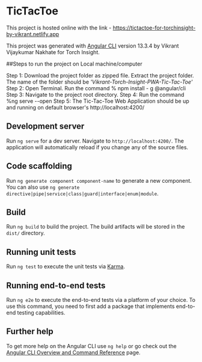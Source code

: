 # TicTacToe

This project is hosted online with the link - https://tictactoe-for-torchinsight-by-vikrant.netlify.app

This project was generated with [Angular CLI](https://github.com/angular/angular-cli) version 13.3.4 by Vikrant Vijaykumar Nakhate for Torch Insight.

##Steps to run the project on Local machine/computer

Step 1: Download the project folder as zipped file. Extract the project folder. The name of the folder should be _'Vikrant-Torch-Insight-PWA-Tic-Tac-Toe'_
Step 2: Open Terminal. Run the command % npm install - g @angular/cli
Step 3: Navigate to the project root directory. 
Step 4: Run the command %ng serve --open
Step 5: The Tic-Tac-Toe Web Application should be up and running on default browser's http://localhost:4200/

## Development server

Run `ng serve` for a dev server. Navigate to `http://localhost:4200/`. The application will automatically reload if you change any of the source files.

## Code scaffolding

Run `ng generate component component-name` to generate a new component. You can also use `ng generate directive|pipe|service|class|guard|interface|enum|module`.

## Build

Run `ng build` to build the project. The build artifacts will be stored in the `dist/` directory.

## Running unit tests

Run `ng test` to execute the unit tests via [Karma](https://karma-runner.github.io).

## Running end-to-end tests

Run `ng e2e` to execute the end-to-end tests via a platform of your choice. To use this command, you need to first add a package that implements end-to-end testing capabilities.

## Further help

To get more help on the Angular CLI use `ng help` or go check out the [Angular CLI Overview and Command Reference](https://angular.io/cli) page.
